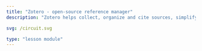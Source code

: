 ```yaml
---
title: "Zotero - open-source reference manager"
description: "Zotero helps collect, organize and cite sources, simplifying bibliography management and collaboration."

svg: /circuit.svg

type: "lesson module"
---
```

